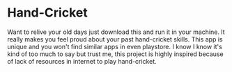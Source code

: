 # Hand-Cricket

Want to relive your old days just download this and run it in your machine. It really makes you feel proud about your past hand-cricket skills. This app is unique and you won't find similar apps in even playstore. I know I know it's kind of too much to say but trust me, this project is highly inspired because of lack of resources in internet to play hand-cricket.
